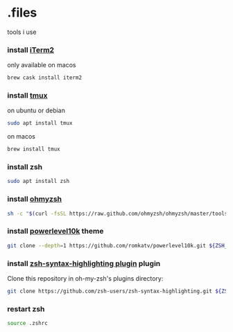 # .files

tools i use


### install [iTerm2](https://www.iterm2.com/)
only available on macos
```bash
brew cask install iterm2
```


### install [tmux](https://github.com/tmux/tmux/wiki)
on ubuntu or debian
```bash
sudo apt install tmux
```
on macos
```bash
brew install tmux
```


### install zsh
```bash
sudo apt install zsh
```


### install [ohmyzsh](https://ohmyz.sh/#install)
```bash
sh -c "$(curl -fsSL https://raw.github.com/ohmyzsh/ohmyzsh/master/tools/install.sh)"
```


### install [powerlevel10k](https://github.com/romkatv/powerlevel10k) theme
```bash
git clone --depth=1 https://github.com/romkatv/powerlevel10k.git ${ZSH_CUSTOM:-$HOME/.oh-my-zsh/custom}/themes/powerlevel10k
```


### install [zsh-syntax-highlighting plugin](https://github.com/zsh-users/zsh-syntax-highlighting/blob/master/INSTALL.md) plugin
Clone this repository in oh-my-zsh's plugins directory:
```bash
git clone https://github.com/zsh-users/zsh-syntax-highlighting.git ${ZSH_CUSTOM:-~/.oh-my-zsh/custom}/plugins/zsh-syntax-highlighting
```


### restart zsh
```bash
source .zshrc
```
